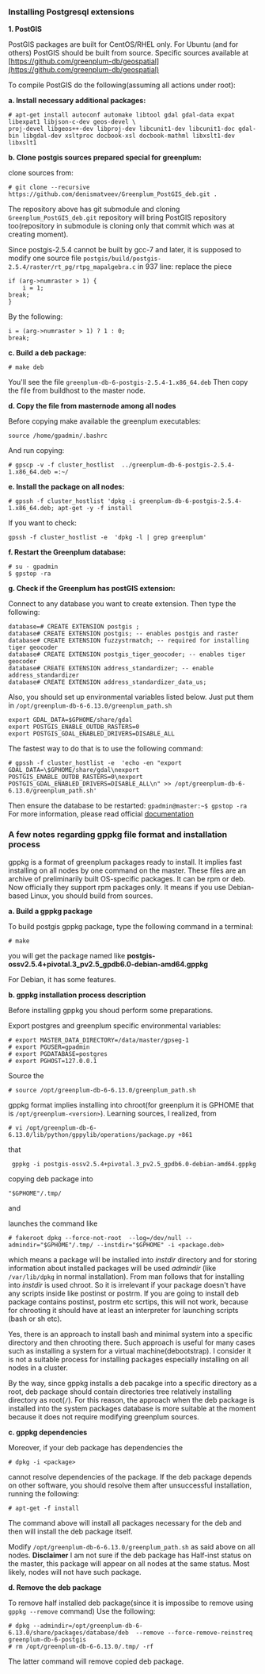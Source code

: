 ### Installing Postgresql extensions

**1. PostGIS**

PostGIS packages are built for CentOS/RHEL only.
For Ubuntu (and for others) PostGIS should be built from source. Specific sources available at [https://github.com/greenplum-db/geospatial](https://github.com/greenplum-db/geospatial)

To compile PostGIS do the following(assuming all actions under root):

**a. Install necessary additional packages:**
```shell
# apt-get install autoconf automake libtool gdal gdal-data expat libexpat1 libjson-c-dev geos-devel \
proj-devel libgeos++-dev libproj-dev libcunit1-dev libcunit1-doc gdal-bin libgdal-dev xsltproc docbook-xsl docbook-mathml libxslt1-dev libxslt1
```
**b. Clone postgis sources prepared special for greenplum:**

clone sources from:
```shell
# git clone --recursive https://github.com/denismatveev/Greenplum_PostGIS_deb.git .
```
The repository above has git submodule and cloning `Greenplum_PostGIS_deb.git` repository will bring PostGIS repository too(repository in submodule is cloning only that commit which was at creating moment).

Since postgis-2.5.4 cannot be built by gcc-7 and later, it is supposed to modify one source file ```postgis/build/postgis-2.5.4/raster/rt_pg/rtpg_mapalgebra.c``` in 937 line:
replace the piece
```
if (arg->numraster > 1) {
   	i = 1;	
break;	
}
```
By the following:
```
i = (arg->numraster > 1) ? 1 : 0;
break;
```

**c. Build a deb package:**
```shell
# make deb
```
You'll see the file ```greenplum-db-6-postgis-2.5.4-1.x86_64.deb```
Then copy the file from buildhost to the master node.

**d. Copy the file from masternode among all nodes**

Before copying make available the greenplum executables:

```
source /home/gpadmin/.bashrc
```
And run copying:

```shell
# gpscp -v -f cluster_hostlist  ../greenplum-db-6-postgis-2.5.4-1.x86_64.deb =:~/
```
**e. Install the package on all nodes:**
```shell
# gpssh -f cluster_hostlist 'dpkg -i greenplum-db-6-postgis-2.5.4-1.x86_64.deb; apt-get -y -f install
```
If you want to check:
```shell
gpssh -f cluster_hostlist -e  'dpkg -l | grep greenplum'
```
**f. Restart the Greenplum database:**
```shell
# su - gpadmin
$ gpstop -ra
```
**g. Check if the Greenplum has postGIS extension:**

Connect to any database you want to create extension. Then type the following:
```
database=# CREATE EXTENSION postgis ;
database# CREATE EXTENSION postgis; -- enables postgis and raster
database# CREATE EXTENSION fuzzystrmatch; -- required for installing tiger geocoder
database# CREATE EXTENSION postgis_tiger_geocoder; -- enables tiger geocoder
database# CREATE EXTENSION address_standardizer; -- enable address_standardizer
database# CREATE EXTENSION address_standardizer_data_us;
```
Also, you should set up environmental variables listed below. Just put them in ```/opt/greenplum-db-6-6.13.0/greenplum_path.sh```
```
export GDAL_DATA=$GPHOME/share/gdal
export POSTGIS_ENABLE_OUTDB_RASTERS=0
export POSTGIS_GDAL_ENABLED_DRIVERS=DISABLE_ALL
```
The fastest way to do that is to use the following command:
```
# gpssh -f cluster_hostlist -e  'echo -en "export GDAL_DATA=\$GPHOME/share/gdal\nexport POSTGIS_ENABLE_OUTDB_RASTERS=0\nexport POSTGIS_GDAL_ENABLED_DRIVERS=DISABLE_ALL\n" >> /opt/greenplum-db-6-6.13.0/greenplum_path.sh'
```
Then ensure the database to be restarted: ```gpadmin@master:~$ gpstop -ra```
For more information, please read official [documentation](https://github.com/greenplum-db/geospatial)

### A few notes regarding gppkg file format and installation process

gppkg is a format of greenplum packages ready to install. It implies fast installing on all nodes by one command on the master. These files are an archive of preliminarily built OS-specific packages. It can be rpm or deb. Now officially they support rpm packages only. It means if you use Debian-based Linux, you should build from sources.

**a. Build a gppkg package**

To build postgis gppkg package, type the following command in a terminal:

```
# make
```
you will get the package named like **postgis-ossv2.5.4+pivotal.3_pv2.5_gpdb6.0-debian-amd64.gppkg**

For Debian, it has some features.

**b. gppkg installation process description**

Before installing gppkg you shoud perform some preparations.

Export postgres and greenplum specific environmental variables:
 ```
 # export MASTER_DATA_DIRECTORY=/data/master/gpseg-1
 # export PGUSER=gpadmin
 # export PGDATABASE=postgres
 # export PGHOST=127.0.0.1
 ```
 
 Source the 
 
```
# source /opt/greenplum-db-6-6.13.0/greenplum_path.sh
```

gppkg format implies installing into chroot(for greenplum it is GPHOME that is `/opt/greenplum-<version>`). Learning sources, I realized, from 

```
# vi /opt/greenplum-db-6-6.13.0/lib/python/gppylib/operations/package.py +861
```
that
```
 gppkg -i postgis-ossv2.5.4+pivotal.3_pv2.5_gpdb6.0-debian-amd64.gppkg
```
copying deb package into
```
"$GPHOME"/.tmp/
```
and 

launches the command like

```
# fakeroot dpkg --force-not-root  --log=/dev/null --admindir="$GPHOME"/.tmp/ --instdir="$GPHOME" -i <package.deb>
```

which means a package will be installed into *instdir* directory and for storing information about installed packages will be used *admindir* (like `/var/lib/dpkg` in normal installation). From man follows that for installing into *instdir* is used chroot. So it is irrelevant if your package doesn't have any scripts inside like postinst or postrm.
If you are going to install deb package contains postinst, postrm etc scrtips, this will not work, because for chrooting it should have at least an interpreter for launching scripts (bash or sh etc).

Yes, there is an approach to install bash and minimal system into a specific directory and then chrooting there. Such approach is useful for many cases such as installing a system for a virtual machine(debootstrap). I consider it is not a suitable process for installing packages especially installing on all nodes in a cluster. 

By the way, since gppkg installs a deb pacakge into a specific directory as a root, deb package should contain directories tree relatively installing directory as root(`/`).
For this reason, the approach when the deb package is installed into the system packages database is more suitable at the moment because it does not require modifying greenplum sources. 

**c. gppkg dependencies**

Moreover, if your deb package has dependencies the

```
# dpkg -i <package>
```
cannot resolve dependencies of the package. If the deb package depends on other software, you should resolve them after unsuccessful installation, running the following:
```
# apt-get -f install
```
The command above will install all packages necessary for the deb and then will install the deb package itself.

Modify `/opt/greenplum-db-6-6.13.0/greenplum_path.sh` as said above on all nodes. 
**Disclaimer**
I am not sure if the deb package has Half-inst status on the master, this package will appear on all nodes at the same status. Most likely, nodes will not have such package.

**d. Remove the deb package**

To remove half installed deb package(since it is impossibe to remove using `gppkg --remove` command)
Use the following:

```
# dpkg --admindir=/opt/greenplum-db-6-6.13.0/share/packages/database/deb  --remove --force-remove-reinstreq greenplum-db-6-postgis
# rm /opt/greenplum-db-6-6.13.0/.tmp/ -rf
```

The latter command will remove copied deb package.
